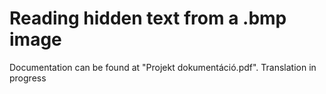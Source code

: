 # Reading hidden text from a .bmp image

Documentation can be found at "Projekt dokumentáció.pdf". Translation in progress
